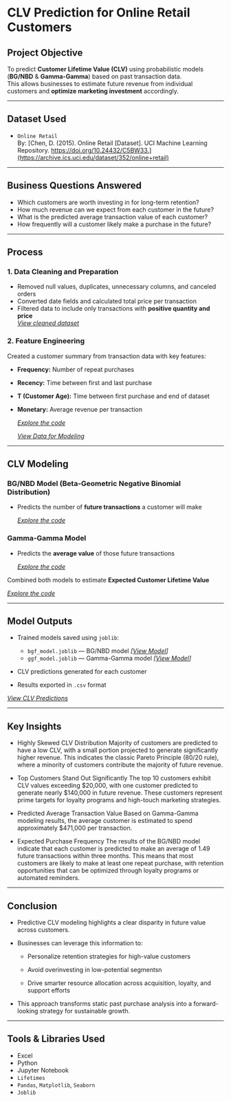 # CLV Prediction for Online Retail Customers

## Project Objective
To predict **Customer Lifetime Value (CLV)** using probabilistic models (**BG/NBD** & **Gamma-Gamma**) based on past transaction data.  
This allows businesses to estimate future revenue from individual customers and **optimize marketing investment** accordingly.

---

## Dataset Used
- `Online Retail`  
By: [Chen, D. (2015). Online Retail [Dataset]. UCI Machine Learning Repository. https://doi.org/10.24432/C5BW33.](https://archive.ics.uci.edu/dataset/352/online+retail)

---

## Business Questions Answered
- Which customers are worth investing in for long-term retention?
- How much revenue can we expect from each customer in the future?
- What is the predicted average transaction value of each customer?
- How frequently will a customer likely make a purchase in the future?

---

## Process

### 1. Data Cleaning and Preparation
- Removed null values, duplicates, unnecessary columns, and canceled orders 
- Converted date fields and calculated total price per transaction  
- Filtered data to include only transactions with **positive quantity and price**  
  *[View cleaned dataset](https://github.com/zidvision/CLV-Prediction/blob/main/Data/Online_Retail_Cleaned.csv)*
  
### 2. Feature Engineering
Created a customer summary from transaction data with key features:
- **Frequency:** Number of repeat purchases  
- **Recency:** Time between first and last purchase  
- **T (Customer Age):** Time between first purchase and end of dataset  
- **Monetary:** Average revenue per transaction

  *[Explore the code](https://github.com/zidvision/CLV-Prediction/blob/main/Code/Preparation_for_Modelling.ipynb)*
  
  *[View Data for Modeling](https://github.com/zidvision/CLV-Prediction/blob/main/Data/Data_for_Modeling.csv)*
---

## CLV Modeling

### BG/NBD Model (Beta-Geometric Negative Binomial Distribution)
- Predicts the number of **future transactions** a customer will make

  *[Explore the code](https://github.com/zidvision/CLV-Prediction/blob/main/Code/BG-NBD_Model.ipynb)*
  
### Gamma-Gamma Model
- Predicts the **average value** of those future transactions

  *[Explore the code](https://github.com/zidvision/CLV-Prediction/blob/main/Code/Gamma-Gamma_Model.ipynb)*
  
Combined both models to estimate **Expected Customer Lifetime Value**

  *[Explore the code](https://github.com/zidvision/CLV-Prediction/blob/main/Code/CLV%20_Prediction.ipynb)*

---

## Model Outputs

- Trained models saved using `joblib`:
  - `bgf_model.joblib` — BG/NBD model
    *[[View Model](https://github.com/zidvision/CLV-Prediction/blob/main/Models/bgf_model.joblib)]*
  - `ggf_model.joblib` — Gamma-Gamma model
    *[[View Model](https://github.com/zidvision/CLV-Prediction/blob/main/Models/ggf_model.joblib)]*

- CLV predictions generated for each customer
- Results exported in `.csv` format

*[View CLV Predictions](https://github.com/zidvision/CLV-Prediction/blob/main/Data/CLV_Predicted.csv)*

---

## Key Insights

- Highly Skewed CLV Distribution
Majority of customers are predicted to have a low CLV, with a small portion projected to generate significantly higher revenue.
This indicates the classic Pareto Principle (80/20 rule), where a minority of customers contribute the majority of future revenue.

- Top Customers Stand Out Significantly
The top 10 customers exhibit CLV values exceeding $20,000, with one customer predicted to generate nearly $140,000 in future revenue.
These customers represent prime targets for loyalty programs and high-touch marketing strategies.

- Predicted Average Transaction Value
Based on Gamma-Gamma modeling results, the average customer is estimated to spend approximately $471,000 per transaction.

- Expected Purchase Frequency
  The results of the BG/NBD model indicate that each customer is predicted to make an average of 1.49 future transactions within three months.
This means that most customers are likely to make at least one repeat purchase, with retention opportunities that can be optimized through loyalty programs or automated reminders.

---

## Conclusion

- Predictive CLV modeling highlights a clear disparity in future value across customers.

- Businesses can leverage this information to:

  - Personalize retention strategies for high-value customers

  - Avoid overinvesting in low-potential segmentsn       

  - Drive smarter resource allocation across acquisition, loyalty, and support efforts

- This approach transforms static past purchase analysis into a forward-looking strategy for sustainable growth.

---

## Tools & Libraries Used
- Excel
- Python
- Jupyter Notebook
- `Lifetimes`
- `Pandas`, `Matplotlib`, `Seaborn`
- `Joblib`
